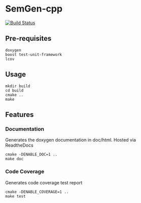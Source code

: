 # SemGen-cpp

[![Build Status](https://travis-ci.com/prakhar-agarwal/semgen-test.svg?branch=master)](https://travis-ci.com/prakhar-agarwal/semgen-test) 


## Pre-requisites
    doxygen
    boost test-unit-framework
    lcov
    
## Usage 
    mkdir build
    cd build
    cmake ..
    make
    
## Features

### Documentation

Generates the doxygen documentation in doc/html. Hosted via ReadtheDocs

    cmake -DENABLE_DOC=1 ..
    make doc  

### Code Coverage

Generates code coverage test report

    cmake -DENABLE_COVERAGE=1 ..
    make test  
    
   

